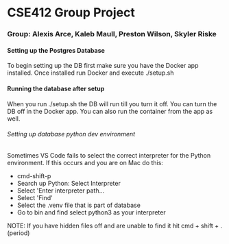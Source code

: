 # CSE412 Group Project

### Group: Alexis Arce, Kaleb Maull, Preston Wilson, Skyler Riske

#### Setting up the Postgres Database
To begin setting up the DB first make sure you have the Docker app installed.
Once installed run Docker and execute ./setup.sh

#### Running the database after setup
When you run ./setup.sh the DB will run till you turn it off. 
You can turn the DB off in the Docker app. You can also run the container from the app as well. 

###### Setting up database python dev environment
Sometimes VS Code fails to select the correct interpreter for the
Python environment. If this occurs and you are on Mac do this:
- cmd-shift-p
- Search up Python: Select Interpreter
- Select 'Enter interpreter path...
- Select 'Find'
- Select the .venv file that is part of database
- Go to bin and find select python3 as your interpreter

NOTE: If you have hidden files off and are unable to find it hit cmd + shift + . (period)
